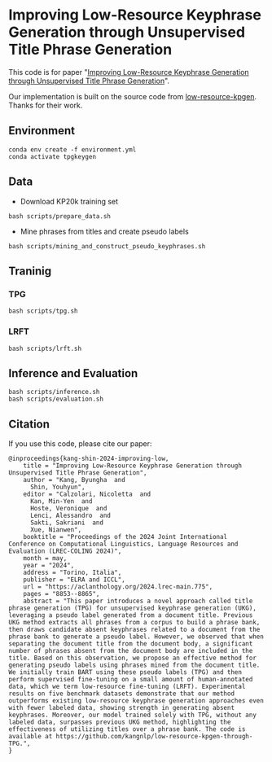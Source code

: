 # Improving Low-Resource Keyphrase Generation through Unsupervised Title Phrase Generation
This code is for paper "[Improving Low-Resource Keyphrase Generation through Unsupervised Title Phrase Generation](https://aclanthology.org/2024.lrec-main.775)".

Our implementation is built on the source code from [low-resource-kpgen](https://github.com/xiaowu0162/low-resource-kpgen). Thanks for their work.

## Environment

```
conda env create -f environment.yml
conda activate tpgkeygen
```

## Data
- Download KP20k training set
```
bash scripts/prepare_data.sh
```

- Mine phrases from titles and create pseudo labels
```
bash scripts/mining_and_construct_pseudo_keyphrases.sh
```

## Traninig
### TPG
```
bash scripts/tpg.sh
```

### LRFT
```
bash scripts/lrft.sh
```

## Inference and Evaluation
```
bash scripts/inference.sh
bash scripts/evaluation.sh
```

## Citation

  
If you use this code, please cite our paper: 

```
@inproceedings{kang-shin-2024-improving-low,
    title = "Improving Low-Resource Keyphrase Generation through Unsupervised Title Phrase Generation",
    author = "Kang, Byungha  and
      Shin, Youhyun",
    editor = "Calzolari, Nicoletta  and
      Kan, Min-Yen  and
      Hoste, Veronique  and
      Lenci, Alessandro  and
      Sakti, Sakriani  and
      Xue, Nianwen",
    booktitle = "Proceedings of the 2024 Joint International Conference on Computational Linguistics, Language Resources and Evaluation (LREC-COLING 2024)",
    month = may,
    year = "2024",
    address = "Torino, Italia",
    publisher = "ELRA and ICCL",
    url = "https://aclanthology.org/2024.lrec-main.775",
    pages = "8853--8865",
    abstract = "This paper introduces a novel approach called title phrase generation (TPG) for unsupervised keyphrase generation (UKG), leveraging a pseudo label generated from a document title. Previous UKG method extracts all phrases from a corpus to build a phrase bank, then draws candidate absent keyphrases related to a document from the phrase bank to generate a pseudo label. However, we observed that when separating the document title from the document body, a significant number of phrases absent from the document body are included in the title. Based on this observation, we propose an effective method for generating pseudo labels using phrases mined from the document title. We initially train BART using these pseudo labels (TPG) and then perform supervised fine-tuning on a small amount of human-annotated data, which we term low-resource fine-tuning (LRFT). Experimental results on five benchmark datasets demonstrate that our method outperforms existing low-resource keyphrase generation approaches even with fewer labeled data, showing strength in generating absent keyphrases. Moreover, our model trained solely with TPG, without any labeled data, surpasses previous UKG method, highlighting the effectiveness of utilizing titles over a phrase bank. The code is available at https://github.com/kangnlp/low-resource-kpgen-through-TPG.",
}
```
